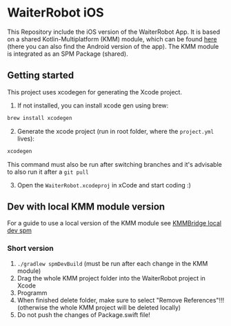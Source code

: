 # WaiterRobot iOS
This Repository include the iOS version of the WaiterRobot App. It is based on a shared Kotlin-Multiplatform (KMM) module, which can be found [here](https://github.com/DatepollSystems/waiterrobot-mobile_android-shared) (there you can also find the Android version of the app).
The KMM module is integrated as an SPM Package (shared).

## Getting started
This project uses xcodegen for generating the Xcode project.

1. If not installed, you can install xcode gen using brew:
```bash
brew install xcodegen
```

2. Generate the xcode project (run in root folder, where the `project.yml` lives):
```bash
xcodegen
```
This command must also be run after switching branches and it's advisable to also run it after a `git pull`

3. Open the `WaiterRobot.xcodeproj` in xCode and start coding :)

## Dev with local KMM module version
For a guide to use a local version of the KMM module see [KMMBridge local dev spm](https://touchlab.github.io/KMMBridge/spm/IOS_LOCAL_DEV_SPM)

### Short version
1. `./gradlew spmDevBuild` (must be run after each change in the KMM module)
2. Drag the whole KMM project folder into the WaiterRobot project in Xcode
3. Programm
4. When finished delete folder, make sure to select "Remove References"!!! (otherwise the whole KMM project will be deleted locally)
5. Do not push the changes of Package.swift file!
